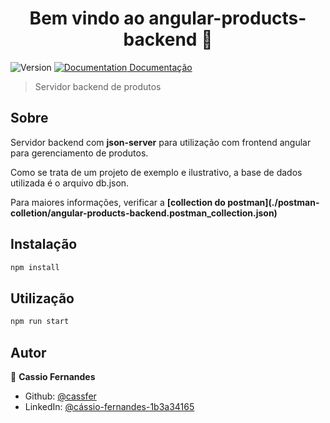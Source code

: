 <h1 align="center">Bem vindo ao angular-products-backend 👋</h1>
<p>
  <img alt="Version" src="https://img.shields.io/badge/version-1.0.0-blue.svg?cacheSeconds=2592000" />
  <a href="postman-colletion/angular-products-backend.postman_collection.json" target="_blank">
    <img alt="Documentation" src="https://img.shields.io/badge/documentation-yes-brightgreen.svg" />
    Documentação
  </a>
</p>

> Servidor backend de produtos

## Sobre
<p>Servidor backend com <b>json-server</b> para utilização com frontend angular para gerenciamento de produtos.</p>

<p>Como se trata de um projeto de exemplo e ilustrativo, a base de dados utilizada é o arquivo db.json.</p>

<p>Para maiores informações, verificar a 
  <b>
    [collection do postman](./postman-colletion/angular-products-backend.postman_collection.json)
  </b>
</p>

## Instalação

```sh
npm install
```

## Utilização

```sh
npm run start
```

## Autor

👤 **Cassio Fernandes**

* Github: [@cassfer](https://github.com/cassfer)
* LinkedIn: [@cássio-fernandes-1b3a34165](https://linkedin.com/in/cássio-fernandes-1b3a34165)
